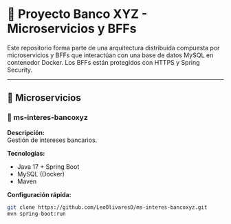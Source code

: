 # 🏦 Proyecto Banco XYZ - Microservicios y BFFs

Este repositorio forma parte de una arquitectura distribuida compuesta por microservicios y BFFs que interactúan con una base de datos MySQL en contenedor Docker. Los BFFs están protegidos con HTTPS y Spring Security.

---

## 🔹 Microservicios

### 📁 ms-interes-bancoxyz

**Descripción:**  
Gestión de intereses bancarios.

**Tecnologías:**  
- Java 17 + Spring Boot  
- MySQL (Docker)  
- Maven

**Configuración rápida:**
```bash
git clone https://github.com/LeoOlivaresD/ms-interes-bancoxyz.git
mvn spring-boot:run
